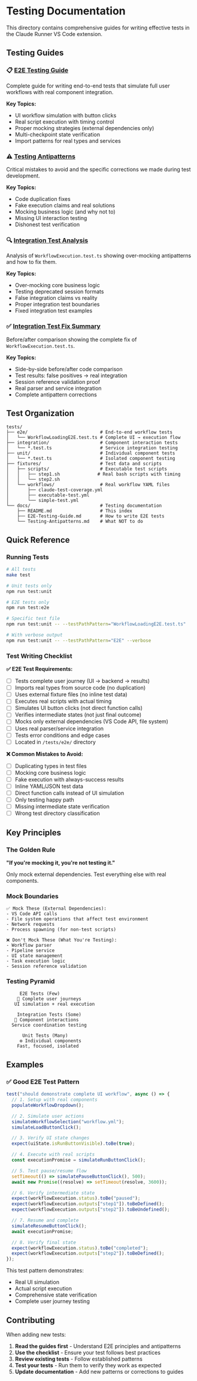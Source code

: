 # Testing Documentation

This directory contains comprehensive guides for writing effective tests in the Claude Runner VS Code extension.

## Testing Guides

### 📋 [E2E Testing Guide](./E2E-Testing-Guide.md)

Complete guide for writing end-to-end tests that simulate full user workflows with real component integration.

**Key Topics:**

- UI workflow simulation with button clicks
- Real script execution with timing control
- Proper mocking strategies (external dependencies only)
- Multi-checkpoint state verification
- Import patterns for real types and services

### ⚠️ [Testing Antipatterns](./Testing-Antipatterns.md)

Critical mistakes to avoid and the specific corrections we made during test development.

**Key Topics:**

- Code duplication fixes
- Fake execution claims and real solutions
- Mocking business logic (and why not to)
- Missing UI interaction testing
- Dishonest test verification

### 🔍 [Integration Test Analysis](./Integration-Test-Analysis.md)

Analysis of `WorkflowExecution.test.ts` showing over-mocking antipatterns and how to fix them.

**Key Topics:**

- Over-mocking core business logic
- Testing deprecated session formats
- False integration claims vs reality
- Proper integration test boundaries
- Fixed integration test examples

### ✅ [Integration Test Fix Summary](./Integration-Test-Fix-Summary.md)

Before/after comparison showing the complete fix of `WorkflowExecution.test.ts`.

**Key Topics:**

- Side-by-side before/after code comparison
- Test results: false positives → real integration
- Session reference validation proof
- Real parser and service integration
- Complete antipattern corrections

## Test Organization

```
tests/
├── e2e/                           # End-to-end workflow tests
│   └── WorkflowLoadingE2E.test.ts # Complete UI → execution flow
├── integration/                   # Component interaction tests
│   └── *.test.ts                  # Service integration testing
├── unit/                          # Individual component tests
│   └── *.test.ts                  # Isolated component testing
├── fixtures/                      # Test data and scripts
│   ├── scripts/                   # Executable test scripts
│   │   ├── step1.sh              # Real bash scripts with timing
│   │   └── step2.sh
│   └── workflows/                 # Real workflow YAML files
│       ├── claude-test-coverage.yml
│       ├── executable-test.yml
│       └── simple-test.yml
└── docs/                          # Testing documentation
    ├── README.md                  # This index
    ├── E2E-Testing-Guide.md       # How to write E2E tests
    └── Testing-Antipatterns.md    # What NOT to do
```

## Quick Reference

### Running Tests

```bash
# All tests
make test

# Unit tests only
npm run test:unit

# E2E tests only
npm run test:e2e

# Specific test file
npm run test:unit -- --testPathPattern="WorkflowLoadingE2E.test.ts"

# With verbose output
npm run test:unit -- --testPathPattern="E2E" --verbose
```

### Test Writing Checklist

**✅ E2E Test Requirements:**

- [ ] Tests complete user journey (UI → backend → results)
- [ ] Imports real types from source code (no duplication)
- [ ] Uses external fixture files (no inline test data)
- [ ] Executes real scripts with actual timing
- [ ] Simulates UI button clicks (not direct function calls)
- [ ] Verifies intermediate states (not just final outcome)
- [ ] Mocks only external dependencies (VS Code API, file system)
- [ ] Uses real parser/service integration
- [ ] Tests error conditions and edge cases
- [ ] Located in `/tests/e2e/` directory

**❌ Common Mistakes to Avoid:**

- [ ] Duplicating types in test files
- [ ] Mocking core business logic
- [ ] Fake execution with always-success results
- [ ] Inline YAML/JSON test data
- [ ] Direct function calls instead of UI simulation
- [ ] Only testing happy path
- [ ] Missing intermediate state verification
- [ ] Wrong test directory classification

## Key Principles

### The Golden Rule

**"If you're mocking it, you're not testing it."**

Only mock external dependencies. Test everything else with real components.

### Mock Boundaries

```
✅ Mock These (External Dependencies):
- VS Code API calls
- File system operations that affect test environment
- Network requests
- Process spawning (for non-test scripts)

❌ Don't Mock These (What You're Testing):
- Workflow parser
- Pipeline service
- UI state management
- Task execution logic
- Session reference validation
```

### Testing Pyramid

```
     E2E Tests (Few)
    🎯 Complete user journeys
   UI simulation + real execution

    Integration Tests (Some)
   🔧 Component interactions
  Service coordination testing

      Unit Tests (Many)
     ⚙️ Individual components
    Fast, focused, isolated
```

## Examples

### ✅ Good E2E Test Pattern

```typescript
test("should demonstrate complete UI workflow", async () => {
  // 1. Setup with real components
  populateWorkflowDropdown();

  // 2. Simulate user actions
  simulateWorkflowSelection("workflow.yml");
  simulateLoadButtonClick();

  // 3. Verify UI state changes
  expect(uiState.isRunButtonVisible).toBe(true);

  // 4. Execute with real scripts
  const executionPromise = simulateRunButtonClick();

  // 5. Test pause/resume flow
  setTimeout(() => simulatePauseButtonClick(), 500);
  await new Promise((resolve) => setTimeout(resolve, 3600));

  // 6. Verify intermediate state
  expect(workflowExecution.status).toBe("paused");
  expect(workflowExecution.outputs["step1"]).toBeDefined();
  expect(workflowExecution.outputs["step2"]).toBeUndefined();

  // 7. Resume and complete
  simulateResumeButtonClick();
  await executionPromise;

  // 8. Verify final state
  expect(workflowExecution.status).toBe("completed");
  expect(workflowExecution.outputs["step2"]).toBeDefined();
});
```

This test pattern demonstrates:

- Real UI simulation
- Actual script execution
- Comprehensive state verification
- Complete user journey testing

## Contributing

When adding new tests:

1. **Read the guides first** - Understand E2E principles and antipatterns
2. **Use the checklist** - Ensure your test follows best practices
3. **Review existing tests** - Follow established patterns
4. **Test your tests** - Run them to verify they work as expected
5. **Update documentation** - Add new patterns or corrections to guides
